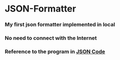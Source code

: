 # JSON-Formatter
### My first json formatter implemented in local
### No need to connect with the Internet
### Reference to the program in [JSON Code](http://blog.bodurov.com/Formatter-and-colorer-of-raw-JSON-code)